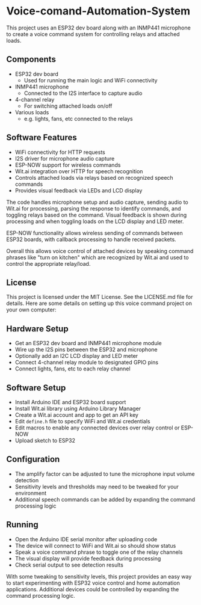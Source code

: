 # Voice-comand-Automation-System

This project uses an ESP32 dev board along with an INMP441 microphone to create a voice command system for controlling relays and attached loads.

## Components
- ESP32 dev board
  - Used for running the main logic and WiFi connectivity
- INMP441 microphone
  - Connected to the I2S interface to capture audio
- 4-channel relay 
  - For switching attached loads on/off
- Various loads
  - e.g. lights, fans, etc connected to the relays
  
## Software Features
- WiFi connectivity for HTTP requests
- I2S driver for microphone audio capture
- ESP-NOW support for wireless commands 
- Wit.ai integration over HTTP for speech recognition
- Controls attached loads via relays based on recognized speech commands
- Provides visual feedback via LEDs and LCD display

The code handles microphone setup and audio capture, sending audio to Wit.ai for processing, parsing the response to identify commands, and toggling relays based on the command. Visual feedback is shown during processing and when toggling loads on the LCD display and LED meter.

ESP-NOW functionality allows wireless sending of commands between ESP32 boards, with callback processing to handle received packets.

Overall this allows voice control of attached devices by speaking command phrases like "turn on kitchen" which are recognized by Wit.ai and used to control the appropriate relay/load.

## License
This project is licensed under the MIT License. See the LICENSE.md file for details.
Here are some details on setting up this voice command project on your own computer:

## Hardware Setup 
- Get an ESP32 dev board and INMP441 microphone module
- Wire up the I2S pins between the ESP32 and microphone
- Optionally add an I2C LCD display and LED meter
- Connect 4-channel relay module to designated GPIO pins
- Connect lights, fans, etc to each relay channel

## Software Setup
- Install Arduino IDE and ESP32 board support 
- Install Wit.ai library using Arduino Library Manager
- Create a Wit.ai account and app to get an API key
- Edit `define.h` file to specify WiFi and Wit.ai credentials 
- Edit macros to enable any connected devices over relay control or ESP-NOW  
- Upload sketch to ESP32

## Configuration
- The amplify factor can be adjusted to tune the microphone input volume detection
- Sensitivity levels and thresholds may need to be tweaked for your environment
- Additional speech commands can be added by expanding the command processing logic

## Running
- Open the Arduino IDE serial monitor after uploading code
- The device will connect to WiFi and Wit.ai so should show status 
- Speak a voice command phrase to toggle one of the relay channels
- The visual display will provide feedback during processing
- Check serial output to see detection results

With some tweaking to sensitivity levels, this project provides an easy way to start experimenting with ESP32 voice control and home automation applications. Additional devices could be controlled by expanding the command processing logic.
